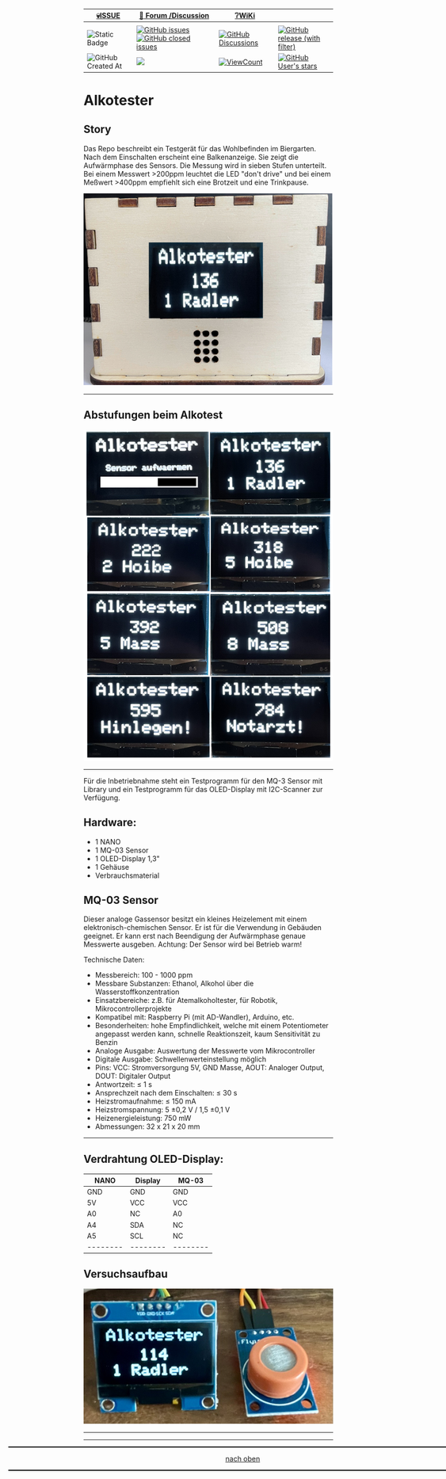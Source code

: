 <a name="oben"></a>

<div align="center">

|[:skull:ISSUE](https://github.com/frankyhub/Alkotester/issues?q=is%3Aissue)|[:speech_balloon: Forum /Discussion](https://github.com/frankyhub/Alkotester/discussions)|[:grey_question:WiKi](https://github.com/frankyhub/Alkotester/wiki)||
|--|--|--|--|
| | | | |
|![Static Badge](https://img.shields.io/badge/RepoNr.:-%2056-blue)|<a href="https://github.com/frankyhub/Alkotester/issues">![GitHub issues](https://img.shields.io/github/issues/frankyhub/Alkotester)![GitHub closed issues](https://img.shields.io/github/issues-closed/frankyhub/Alkotester)|<a href="https://github.com/frankyhub/Alkotester/discussions">![GitHub Discussions](https://img.shields.io/github/discussions/frankyhub/Alkotester)|<a href="https://github.com/frankyhub/Alkotester/releases">![GitHub release (with filter)](https://img.shields.io/github/v/release/frankyhub/Alkotester)|
|![GitHub Created At](https://img.shields.io/github/created-at/frankyhub/Alkotester)| <a href="https://github.com/frankyhub/Alkotester/pulse" alt="Activity"><img src="https://img.shields.io/github/commit-activity/m/badges/shields" />| <a href="https://github.com/frankyhub/Alkotester/graphs/traffic"><img alt="ViewCount" src="https://views.whatilearened.today/views/github/frankyhub/github-clone-count-badge.svg">  |<a href="https://github.com/frankyhub?tab=stars"> ![GitHub User's stars](https://img.shields.io/github/stars/frankyhub)|
</div>



# Alkotester

## Story
Das Repo beschreibt ein Testgerät für das Wohlbefinden im Biergarten. Nach dem Einschalten erscheint eine Balkenanzeige. Sie zeigt die Aufwärmphase des Sensors. 
Die Messung wird in sieben Stufen unterteilt. Bei einem Messwert >200ppm leuchtet die LED "don't drive" und bei einem Meßwert >400ppm empfiehlt sich eine Brotzeit und eine Trinkpause.



![Bild](pics/oledcase.png)

---

## Abstufungen beim Alkotest

![Bild](pics/OLED.png)

---

Für die Inbetriebnahme steht ein Testprogramm für den MQ-3 Sensor mit Library und ein Testprogramm für das OLED-Display mit I2C-Scanner zur Verfügung.

## Hardware:
+ 1 NANO
+ 1 MQ-03 Sensor
+ 1 OLED-Display 1,3"
+ 1 Gehäuse
+ Verbrauchsmaterial

## MQ-03 Sensor 
Dieser analoge Gassensor besitzt ein kleines Heizelement mit einem elektronisch-chemischen Sensor. Er ist für die Verwendung in Gebäuden geeignet. Er kann erst nach Beendigung der Aufwärmphase genaue Messwerte ausgeben.
Achtung: Der Sensor wird bei Betrieb warm!

Technische Daten:
+	Messbereich: 100 - 1000 ppm
+	Messbare Substanzen: Ethanol, Alkohol über die Wasserstoffkonzentration
+	Einsatzbereiche: z.B. für Atemalkoholtester, für Robotik, Mikrocontrollerprojekte
+	Kompatibel mit: Raspberry Pi (mit AD-Wandler), Arduino, etc.
+	Besonderheiten: hohe Empfindlichkeit, welche mit einem Potentiometer angepasst werden kann, schnelle Reaktionszeit, kaum Sensitivität zu Benzin
+	Analoge Ausgabe: Auswertung der Messwerte vom Mikrocontroller
+	Digitale Ausgabe: Schwellenwerteinstellung möglich
+	Pins: VCC: Stromversorgung 5V, GND Masse, AOUT: Analoger Output, DOUT: Digitaler Output
+	Antwortzeit: ≤ 1 s
+	Ansprechzeit nach dem Einschalten: ≤ 30 s
+	Heizstromaufnahme: ≤ 150 mA
+	Heizstromspannung: 5 ±0,2 V / 1,5 ±0,1 V
+	Heizenergieleistung: 750 mW
+	Abmessungen: 32 x 21 x 20 mm

---

## Verdrahtung OLED-Display:

| NANO  |   Display  |  MQ-03    |
| -------- | -------- | -------- |
| GND     |   GND    |   GND     | 
| 5V     |   VCC    |    VCC    |
|  A0    |  NC     |   A0    |
| A4  |   SDA  |    NC   |
|  A5   |    SCL  |   NC    |
| -------- | -------- | -------- |


## Versuchsaufbau

![Bild](pics/Aufbau.jpg)

---

<div style="position:absolute; left:2cm; ">   
<ol class="breadcrumb" style="border-top: 2px solid black;border-bottom:2px solid black; height: 45px; width: 900px;"> <p align="center"><a href="#oben">nach oben</a></p></ol>
</div>  

--- 
